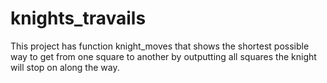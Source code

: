 # knights_travails
This project has function knight_moves that shows the shortest possible way to get from one square to another by outputting all squares the knight will stop on along the way.
